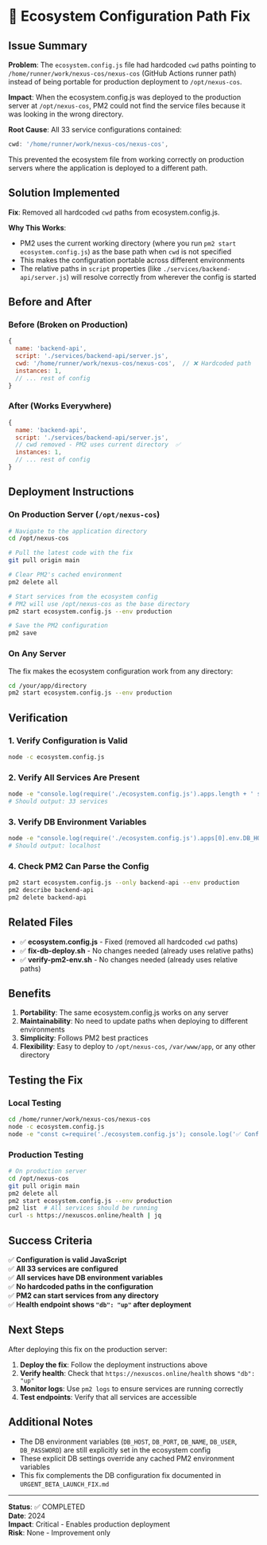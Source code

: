 # 🔧 Ecosystem Configuration Path Fix

## Issue Summary

**Problem**: The `ecosystem.config.js` file had hardcoded `cwd` paths pointing to `/home/runner/work/nexus-cos/nexus-cos` (GitHub Actions runner path) instead of being portable for production deployment to `/opt/nexus-cos`.

**Impact**: When the ecosystem.config.js was deployed to the production server at `/opt/nexus-cos`, PM2 could not find the service files because it was looking in the wrong directory.

**Root Cause**: All 33 service configurations contained:
```javascript
cwd: '/home/runner/work/nexus-cos/nexus-cos',
```

This prevented the ecosystem file from working correctly on production servers where the application is deployed to a different path.

## Solution Implemented

**Fix**: Removed all hardcoded `cwd` paths from ecosystem.config.js.

**Why This Works**:
- PM2 uses the current working directory (where you run `pm2 start ecosystem.config.js`) as the base path when `cwd` is not specified
- This makes the configuration portable across different environments
- The relative paths in `script` properties (like `./services/backend-api/server.js`) will resolve correctly from wherever the config is started

## Before and After

### Before (Broken on Production)
```javascript
{
  name: 'backend-api',
  script: './services/backend-api/server.js',
  cwd: '/home/runner/work/nexus-cos/nexus-cos',  // ❌ Hardcoded path
  instances: 1,
  // ... rest of config
}
```

### After (Works Everywhere)
```javascript
{
  name: 'backend-api',
  script: './services/backend-api/server.js',
  // cwd removed - PM2 uses current directory  ✅
  instances: 1,
  // ... rest of config
}
```

## Deployment Instructions

### On Production Server (`/opt/nexus-cos`)

```bash
# Navigate to the application directory
cd /opt/nexus-cos

# Pull the latest code with the fix
git pull origin main

# Clear PM2's cached environment
pm2 delete all

# Start services from the ecosystem config
# PM2 will use /opt/nexus-cos as the base directory
pm2 start ecosystem.config.js --env production

# Save the PM2 configuration
pm2 save
```

### On Any Server

The fix makes the ecosystem configuration work from any directory:

```bash
cd /your/app/directory
pm2 start ecosystem.config.js --env production
```

## Verification

### 1. Verify Configuration is Valid
```bash
node -c ecosystem.config.js
```

### 2. Verify All Services Are Present
```bash
node -e "console.log(require('./ecosystem.config.js').apps.length + ' services')"
# Should output: 33 services
```

### 3. Verify DB Environment Variables
```bash
node -e "console.log(require('./ecosystem.config.js').apps[0].env.DB_HOST)"
# Should output: localhost
```

### 4. Check PM2 Can Parse the Config
```bash
pm2 start ecosystem.config.js --only backend-api --env production
pm2 describe backend-api
pm2 delete backend-api
```

## Related Files

- ✅ **ecosystem.config.js** - Fixed (removed all hardcoded `cwd` paths)
- ✅ **fix-db-deploy.sh** - No changes needed (already uses relative paths)
- ✅ **verify-pm2-env.sh** - No changes needed (already uses relative paths)

## Benefits

1. **Portability**: The same ecosystem.config.js works on any server
2. **Maintainability**: No need to update paths when deploying to different environments
3. **Simplicity**: Follows PM2 best practices
4. **Flexibility**: Easy to deploy to `/opt/nexus-cos`, `/var/www/app`, or any other directory

## Testing the Fix

### Local Testing
```bash
cd /home/runner/work/nexus-cos/nexus-cos
node -c ecosystem.config.js
node -e "const c=require('./ecosystem.config.js'); console.log('✅ Config valid:', c.apps.length, 'services');"
```

### Production Testing
```bash
# On production server
cd /opt/nexus-cos
git pull origin main
pm2 delete all
pm2 start ecosystem.config.js --env production
pm2 list  # All services should be running
curl -s https://nexuscos.online/health | jq
```

## Success Criteria

✅ **Configuration is valid JavaScript**  
✅ **All 33 services are configured**  
✅ **All services have DB environment variables**  
✅ **No hardcoded paths in the configuration**  
✅ **PM2 can start services from any directory**  
✅ **Health endpoint shows `"db": "up"` after deployment**

## Next Steps

After deploying this fix on the production server:

1. **Deploy the fix**: Follow the deployment instructions above
2. **Verify health**: Check that `https://nexuscos.online/health` shows `"db": "up"`
3. **Monitor logs**: Use `pm2 logs` to ensure services are running correctly
4. **Test endpoints**: Verify that all services are accessible

## Additional Notes

- The DB environment variables (`DB_HOST`, `DB_PORT`, `DB_NAME`, `DB_USER`, `DB_PASSWORD`) are still explicitly set in the ecosystem config
- These explicit DB settings override any cached PM2 environment variables
- This fix complements the DB configuration fix documented in `URGENT_BETA_LAUNCH_FIX.md`

---

**Status**: ✅ COMPLETED  
**Date**: 2024  
**Impact**: Critical - Enables production deployment  
**Risk**: None - Improvement only
